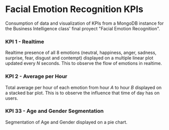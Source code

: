 # Facial Emotion Recognition KPIs
Consumption of data and visualization of KPIs from a MongoDB instance for the Business Intelligence class' final proyect "Facial Emotion Recognition".

### KPI 1 - Realtime
Realtime presence of all 8 emotions (neutral, happiness, anger, sadness, surprise, fear, disgust and contempt) displayed on a multiple linear plot updated every _N_ seconds. This to observe the flow of emotions in realtime.

### KPI 2 - Average per Hour
Total average per hour of each emotion from hour _A_ to hour _B_ displayed on a stacked bar plot. This is to observe the influence that time of day has on users.

### KPI 33 - Age and Gender Segmentation
Segmentation of Age and Gender displayed on a pie chart.
